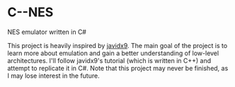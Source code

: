 # C--NES
NES emulator written in C#

This project is heavily inspired by [javidx9](https://www.youtube.com/@javidx9).
The main goal of the project is to learn more about emulation and gain a better
understanding of low-level architectures. I'll follow javidx9's tutorial
(which is written in C++) and attempt to replicate it in C#.
Note that this project may never be finished, as I may lose interest in the future.
